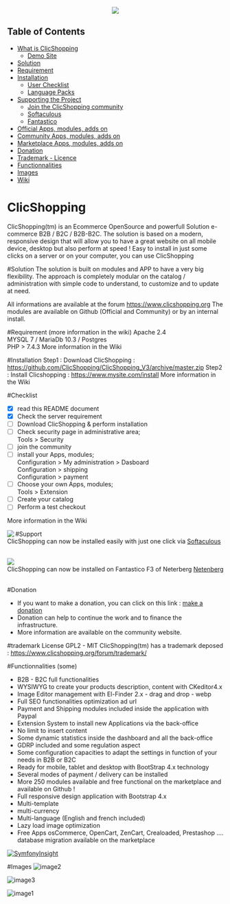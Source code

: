 <p align="center">
  <img src="https://www.clicshopping.org/images/logonew.png">
</p>


## Table of Contents

* [What is ClicShopping](https://github.com/ClicShopping#ClicShopping)
  - [Demo Site](https://www.clicshopping.org)
* [Solution](https://github.com/ClicShopping#Solution) 
* [Requirement](https://github.com/ClicShopping#Requirement)
* [Installation](https://github.com/ClicShopping#Installation)
  - [User Checklist](https://github.com/ClicShopping#Checklist) 
  - [Language Packs](https://github.com/ClicShoppingV3Community?q=language&type=&language=)
* [Supporting the Project](https://github.com/ClicShopping#Support)
  - [Join the ClicShopping community](https://www.clicshopping.org)
  - [Softaculous](https://github.com/ClicShopping#Support)
  - [Fantastico](https://github.com/ClicShopping#Support)
* [Official Apps, modules, adds on](https://github.com/ClicShoppingOfficialModulesV3)
* [Community Apps, modules, adds on](https://github.com/ClicShoppingV3Community)
* [Marketplace Apps, modules, adds on](https://clicshopping.org)
* [Donation](https://github.com/ClicShopping#Donation)
* [Trademark - Licence](https://github.com/ClicShopping#Trademark)
* [Functionnalities](https://github.com/ClicShopping#Functionnalities)
* [Images](https://github.com/ClicShopping#Images)
* [Wiki](https://github.com/ClicShopping/ClicShopping_V3/wiki)

# ClicShopping
ClicShopping(tm) is an Ecommerce OpenSource and powerfull Solution e-commerce B2B / B2C / B2B-B2C. 
The solution is based on a modern, responsive design that will allow you to have a great website on all mobile device, desktop but also perform at speed !
Easy to install in just some clicks on a server or on your computer, you can use ClicShopping 

#Solution
 The solution is built on modules and APP to have a very big flexibility.
 The approach is completely modular on the catalog / administration with simple code to understand, to customize and to update at need.

 All informations are available at the forum https://www.clicshopping.org
 The modules are available on Github (Official and Community) or by an internal install.

#Requirement (more information in the wiki)
Apache 2.4<br>
MYSQL 7 / MariaDb 10.3 / Postgres<br>
PHP > 7.4.3
More information in the Wiki

#Installation
 Step1 : Download ClicShopping : https://github.com/ClicShopping/ClicShopping_V3/archive/master.zip
 Step2 : Install Clicshopping : https://www.mysite.com/install
More information in the Wiki

#Checklist
- [x] read this README document
- [x] Check the server requirement
- [ ] Download ClicShopping & perform installation
- [ ] Check security page in administrative area;  
      Tools > Security
- [ ] join the community
- [ ] install your Apps, modules;  
      Configuration > My administration > Dasboard<br>
      Configuration > shipping<br>
      Configuration > payment<br>
- [ ] Choose your own Apps, modules;        
      Tools > Extension
- [ ] Create your catalog
- [ ] Perform a test checkout

More information in the Wiki

#Support
  <img align="left" src="https://www.softaculous.com/website/images/softac_products.gif"><br>ClicShopping can now be installed easily with just one click via [Softaculous](https://www.softaculous.com/apps/ecommerce/ClicShopping)<br><br>  

  <img align="left" src="https://netenberg.com/images/logo.png"><br>ClicShopping can now be installed on Fantastico F3 of Neterberg [Netenberg](https://netenberg.com/)<br><br>

#Donation
 - If you want to make a donation, you can click on this link : <a href="https://www.clicshopping.org/forum/clients/donations/">make a donation</a>
 - Donation can help to continue the work and to finance the infrastructure.
 - More information are available on the community website.

#trademark
License GPL2 - MIT
ClicShopping(tm) has a trademark deposed : https://www.clicshopping.org/forum/trademark/

#Functionnalities (some)
- B2B - B2C  full functionalities
- WYSIWYG to create your products description, content with CKeditor4.x
- Image Editor management with El-Finder 2.x - drag and drop - webp
- Full SEO functionalities optimization ad url
- Payment and Shipping modules included inside the application with Paypal
- Extension System to install new Applications via the back-office
- No limit to insert content
- Some dynamic statistics inside the dashboard and all the back-office
- GDRP included and some regulation aspect
- Some configuration capacities to adapt the settings in function of your needs in B2B or B2C
- Ready for mobile, tablet and desktop with BootStrap 4.x technology
- Several modes of payment / delivery can be installed
- More 250 modules available and free functional on the marketplace and available on Github !
- Full responsive design  application with Bootstrap 4.x
- Multi-template
- multi-currency
- Multi-language (English and french included)
- Lazy load image optimization
- Free Apps osCommerce, OpenCart, ZenCart, Crealoaded, Prestashop .... database migration available on the marketplace


 [![SymfonyInsight](https://insight.symfony.com/projects/04cd44dc-8f83-4b7c-a742-65b8387be9bd/small.svg)](https://insight.symfony.com/projects/04cd44dc-8f83-4b7c-a742-65b8387be9bd)

#Images
 ![image2](https://www.clicshopping.org/images/frontoffice.png)

 ![image3](https://www.clicshopping.org/images/order.png)
 
 ![image1](https://www.clicshopping.org/images/dashboard.png)
